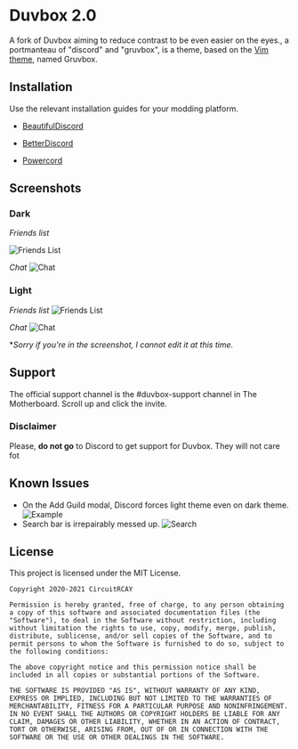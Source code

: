 # Duvbox 2.0
A fork of Duvbox aiming to reduce contrast to be even easier on the eyes., a portmanteau of "discord" and "gruvbox", is a theme, based on the [Vim theme](https://github.com/morhetz/gruvbox), named Gruvbox.

## Installation
Use the relevant installation guides for your modding platform.

* [BeautifulDiscord](https://github.com/DTinker/discord-resources/wiki/Installing-Modifications#beautifuldiscord)
    
* [BetterDiscord](https://imgur.com/H7VyWea)

* [Powercord](https://github.com/CircuitRCAY/Duvbox/wiki/Installing-For-Powercord)

## Screenshots
### Dark

*Friends list*

![Friends List](https://tik-tok.is-bad.com/5Azd32P.png)

*Chat*
![Chat](https://tik-tok.is-bad.com/9JPL65k.png)

### Light
*Friends list*
![Friends List](https://tik-tok.is-bad.com/oypbA8r.png)

*Chat*
![Chat](https://tik-tok.is-bad.com/2dYodWa.png)

**Sorry if you're in the screenshot, I cannot edit it at this time.*

## Support
The official support channel is the #duvbox-support channel in The Motherboard. Scroll up and click the invite.

### Disclaimer
Please, **do not go** to Discord to get support for Duvbox. They will not care fot 

## Known Issues
- On the Add Guild modal, Discord forces light theme even on dark theme.
![Example](https://cdn.discordapp.com/attachments/538759280497786890/735338649650069524/unknown.png)
- Search bar is irrepairably messed up.
![Search](https://cdn.discordapp.com/attachments/689342659063578790/735712980939047062/unknown.png)


## License
This project is licensed under the MIT License.
```
Copyright 2020-2021 CircuitRCAY

Permission is hereby granted, free of charge, to any person obtaining a copy of this software and associated documentation files (the "Software"), to deal in the Software without restriction, including without limitation the rights to use, copy, modify, merge, publish, distribute, sublicense, and/or sell copies of the Software, and to permit persons to whom the Software is furnished to do so, subject to the following conditions:

The above copyright notice and this permission notice shall be included in all copies or substantial portions of the Software.

THE SOFTWARE IS PROVIDED "AS IS", WITHOUT WARRANTY OF ANY KIND, EXPRESS OR IMPLIED, INCLUDING BUT NOT LIMITED TO THE WARRANTIES OF MERCHANTABILITY, FITNESS FOR A PARTICULAR PURPOSE AND NONINFRINGEMENT. IN NO EVENT SHALL THE AUTHORS OR COPYRIGHT HOLDERS BE LIABLE FOR ANY CLAIM, DAMAGES OR OTHER LIABILITY, WHETHER IN AN ACTION OF CONTRACT, TORT OR OTHERWISE, ARISING FROM, OUT OF OR IN CONNECTION WITH THE SOFTWARE OR THE USE OR OTHER DEALINGS IN THE SOFTWARE.
```
